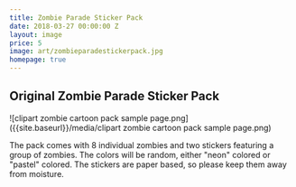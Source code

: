```yaml
---
title: Zombie Parade Sticker Pack
date: 2018-03-27 00:00:00 Z
layout: image
price: 5
image: art/zombieparadestickerpack.jpg
homepage: true
---
```


## Original Zombie Parade Sticker Pack

![clipart zombie cartoon pack sample page.png]({{site.baseurl}}/media/clipart zombie cartoon pack sample page.png)

The pack comes with 8 individual zombies and two stickers featuring a group of zombies. The colors will be random, either "neon" colored or "pastel" colored. The stickers are paper based, so please keep them away from moisture.
